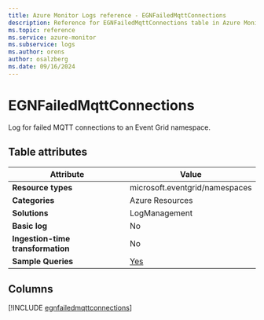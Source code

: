 ```yaml
---
title: Azure Monitor Logs reference - EGNFailedMqttConnections
description: Reference for EGNFailedMqttConnections table in Azure Monitor Logs.
ms.topic: reference
ms.service: azure-monitor
ms.subservice: logs
ms.author: orens
author: osalzberg
ms.date: 09/16/2024
---
```


# EGNFailedMqttConnections

Log for failed MQTT connections to an Event Grid namespace.


## Table attributes

|Attribute|Value|
|---|---|
|**Resource types**|microsoft.eventgrid/namespaces|
|**Categories**|Azure Resources|
|**Solutions**| LogManagement|
|**Basic log**|No|
|**Ingestion-time transformation**|No|
|**Sample Queries**|[Yes](/azure/azure-monitor/reference/queries/egnfailedmqttconnections)|



## Columns
  
[!INCLUDE [egnfailedmqttconnections](~/reusable-content/ce-skilling/azure/includes/azure-monitor/reference/tables/egnfailedmqttconnections-include.md)]
